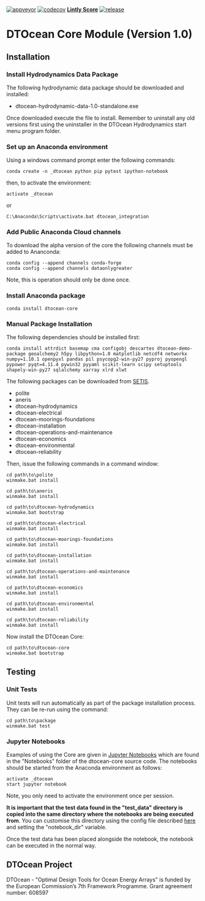 [![appveyor](https://ci.appveyor.com/api/projects/status/github/DTOcean/dtocean-core?branch=master&svg=true)](https://ci.appveyor.com/project/DTOcean/dtocean-core)
[![codecov](https://codecov.io/gh/DTOcean/dtocean-core/branch/master/graph/badge.svg)](https://codecov.io/gh/DTOcean/dtocean-core)
[**Lintly Score**](https://lintly.com/gh/DTOcean/dtocean-core/)
[![release](https://img.shields.io/github/release/DTOcean/dtocean-core.svg)](https://github.com/DTOcean/dtocean-core/releases/latest)

# DTOcean Core Module (Version 1.0)

## Installation

### Install Hydrodynamics Data Package

The following hydrodynamic data package should be downloaded and installed:

* dtocean-hydrodynamic-data-1.0-standalone.exe

Once downloaded execute the file to install. Remember to uninstall any old
versions first using the uninstaller in the DTOcean Hydrodynamics start menu
program folder.

### Set up an Anaconda environment

Using a windows command prompt enter the following commands:

```
conda create -n _dtocean python pip pytest ipython-notebook
```

then, to activate the environment:

```
activate _dtocean
```

or

```
C:\Anaconda\Scripts\activate.bat dtocean_integration
```

### Add Public Anaconda Cloud channels

To download the alpha version of the core the following channels must be
added to Ananconda:

```
conda config --append channels conda-forge
conda config --append channels dataonlygreater
```

Note, this is operation should only be done once.

### Install Anaconda package

```
conda install dtocean-core
```

### Manual Package Installation

The following dependencies should be installed first:

```
conda install attrdict basemap cma configobj descartes dtocean-demo-package geoalchemy2 h5py libpython=1.0 matplotlib netcdf4 networkx numpy=1.10.1 openpyxl pandas pil psycopg2-win-py27 pyproj pyopengl pypower pyqt=4.11.4 pywin32 pyyaml scikit-learn scipy setuptools shapely-win-py27 sqlalchemy xarray xlrd xlwt
```

The following packages can be downloaded from [SETIS](https://setis.ec.europa.eu/dt-ocean/).

* polite
* aneris
* dtocean-hydrodynamics
* dtocean-electrical
* dtocean-moorings-foundations
* dtocean-installation
* dtocean-operations-and-maintenance
* dtocean-economics
* dtocean-environmental
* dtocean-reliability

Then, issue the following commands in a command window:

```
cd path\to\polite
winmake.bat install
```

```
cd path\to\aneris
winmake.bat install
```

```
cd path\to\dtocean-hydrodynamics
winmake.bat bootstrap
```

```
cd path\to\dtocean-electrical
winmake.bat install
```

```
cd path\to\dtocean-moorings-foundations
winmake.bat install
```

```
cd path\to\dtocean-installation
winmake.bat install
```

```
cd path\to\dtocean-operations-and-maintenance
winmake.bat install
```

```
cd path\to\dtocean-economics
winmake.bat install
```

```
cd path\to\dtocean-environmental
winmake.bat install
```

```
cd path\to\dtocean-reliability
winmake.bat install
```

Now install the DTOcean Core:

```
cd path\to\dtocean-core
winmake.bat bootstrap
```

## Testing

### Unit Tests

Unit tests will run automatically as part of the package installation process. 
They can be re-run using the command:

```
cd path\to\package
winmake.bat test
```

### Jupyter Notebooks

Examples of using the Core are given in [Jupyter Notebooks](http://jupyter.org/)
which are found in the "Notebooks" folder of the dtocean-core source code. The
notebooks should be started from the Anaconda environment as follows:

```
activate _dtocean
start jupyter notebook
```

Note, you only need to activate the environment once per session.

**It is important that the test data found in the "test_data" directory is
copied into the same directory where the notebooks are being executed from**.
You can customise this directory using the config file described
[here](http://jupyter-notebook.readthedocs.io/en/latest/config.html)
and setting the "notebook_dir" variable.

Once the test data has been placed alongside the notebook, the notebook can be
executed in the normal way.

## DTOcean Project

DTOcean - "Optimal Design Tools for Ocean Energy Arrays" is funded by the 
European Commission’s 7th Framework Programme. Grant agreement number: 608597
